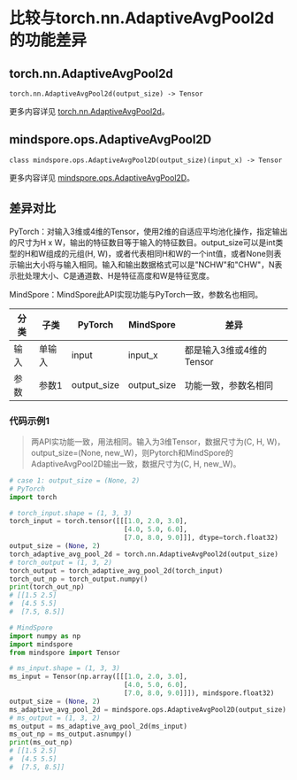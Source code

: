 # 比较与torch.nn.AdaptiveAvgPool2d的功能差异

## torch.nn.AdaptiveAvgPool2d

```text
torch.nn.AdaptiveAvgPool2d(output_size) -> Tensor
```

更多内容详见 [torch.nn.AdaptiveAvgPool2d](https://pytorch.org/docs/1.8.1/generated/torch.nn.AdaptiveAvgPool2d.html)。

## mindspore.ops.AdaptiveAvgPool2D

```text
class mindspore.ops.AdaptiveAvgPool2D(output_size)(input_x) -> Tensor
```

更多内容详见 [mindspore.ops.AdaptiveAvgPool2D](https://www.mindspore.cn/docs/zh-CN/master/api_python/ops/mindspore.ops.AdaptiveAvgPool2D.html)。

## 差异对比

PyTorch：对输入3维或4维的Tensor，使用2维的自适应平均池化操作，指定输出的尺寸为H x W，输出的特征数目等于输入的特征数目。output_size可以是int类型的H和W组成的元组(H, W)，或者代表相同H和W的一个int值，或者None则表示输出大小将与输入相同。输入和输出数据格式可以是"NCHW"和"CHW"，N表示批处理大小、C是通道数、H是特征高度和W是特征宽度。

MindSpore：MindSpore此API实现功能与PyTorch一致，参数名也相同。

| 分类 | 子类 |PyTorch | MindSpore | 差异 |
| --- | --- | --- | --- |---|
| 输入 | 单输入 | input | input_x | 都是输入3维或4维的Tensor |
| 参数 | 参数1 | output_size | output_size | 功能一致，参数名相同 |

### 代码示例1

> 两API实功能一致，用法相同。输入为3维Tensor，数据尺寸为(C, H, W)，output_size=(None, new_W)，则Pytorch和MindSpore的AdaptiveAvgPool2D输出一致，数据尺寸为(C, H, new_W)。

```python
# case 1: output_size = (None, 2)
# PyTorch
import torch

# torch_input.shape = (1, 3, 3)
torch_input = torch.tensor([[[1.0, 2.0, 3.0],
                             [4.0, 5.0, 6.0],
                             [7.0, 8.0, 9.0]]], dtype=torch.float32)
output_size = (None, 2)
torch_adaptive_avg_pool_2d = torch.nn.AdaptiveAvgPool2d(output_size)
# torch_output = (1, 3, 2)
torch_output = torch_adaptive_avg_pool_2d(torch_input)
torch_out_np = torch_output.numpy()
print(torch_out_np)
# [[1.5 2.5]
#  [4.5 5.5]
#  [7.5, 8.5]]

# MindSpore
import numpy as np
import mindspore
from mindspore import Tensor

# ms_input.shape = (1, 3, 3)
ms_input = Tensor(np.array([[[1.0, 2.0, 3.0],
                             [4.0, 5.0, 6.0],
                             [7.0, 8.0, 9.0]]]), mindspore.float32)
output_size = (None, 2)
ms_adaptive_avg_pool_2d = mindspore.ops.AdaptiveAvgPool2D(output_size)
# ms_output = (1, 3, 2)
ms_output = ms_adaptive_avg_pool_2d(ms_input)
ms_out_np = ms_output.asnumpy()
print(ms_out_np)
# [[1.5 2.5]
#  [4.5 5.5]
#  [7.5, 8.5]]
```

